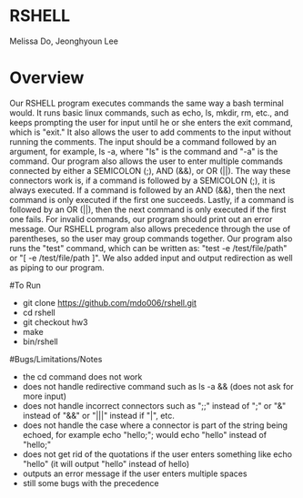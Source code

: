 # RSHELL
Melissa Do, Jeonghyoun Lee

# Overview 
Our RSHELL program executes commands the same way a bash terminal would. It runs basic linux commands, such as echo, ls, mkdir, rm, etc., and keeps prompting the user for input until he or she enters the exit command, which is "exit." It also allows the user to add comments to the input without running the comments. The input should be a command followed by an argument, for example, ls -a, where "ls" is the command and "-a" is the command. Our program also allows the user to enter multiple commands connected by either a SEMICOLON (;), AND (&&), or OR (||). The way these connectors work is, if a command is followed by a SEMICOLON (;), it is always executed. If a command is followed by an AND (&&), then the next command is only executed if the first one succeeds. Lastly, if a command is followed by an OR (||), then the next command is only executed if the first one fails. For invalid commands, our program should print out an error message. Our RSHELL program also allows precedence through the use of parentheses, so the user may group commands together. Our program also runs the "test" command, which can be written as: "test -e /test/file/path" or "[ -e /test/file/path ]". We also added input and output redirection as well as piping to our program.

#To Run
* git clone https://github.com/mdo006/rshell.git
* cd rshell
* git checkout hw3
* make
* bin/rshell

#Bugs/Limitations/Notes
* the cd command does not work
* does not handle redirective command such as ls -a && (does not ask for more input)
* does not handle incorrect connectors such as ";;" instead of ";" or "&" instead of "&&" or "|||" instead if "|", etc.
* does not handle the case where a connector is part of the string being echoed, for example echo "hello;"; would echo "hello" instead of "hello;"
* does not get rid of the quotations if the user enters something like echo "hello" (it will output "hello" instead of hello)
* outputs an error message if the user enters multiple spaces 
* still some bugs with the precedence
